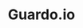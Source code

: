 ---
logohandle: guardoio
sort: guardoio
title: Guardo.io
twitter: https://x.com/guardo_io
website: https://guardo.io/
---